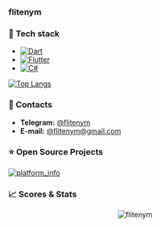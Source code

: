 ### flitenym

### 💬 Tech stack

+ [![Dart](https://img.shields.io/badge/-Dart-05122A?style=flat&logo=dart&logoColor=blue)](https://dart.dev/)
+ [![Flutter](https://img.shields.io/badge/-Flutter-05122A?style=flat&logo=flutter&logoColor=blue)](http://flutter.dev/)
+ [![C#](https://img.shields.io/badge/-C%23-05122A?style=flat&logo=csharp)](https://dotnet.microsoft.com/)

[![Top Langs](https://github-readme-stats.vercel.app/api/top-langs/?username=flitenym&layout=compact)](https://github.com/flitenym)

### 💬 Contacts

+ **Telegram:** [@flitenym](https://t.me/flitenym)
+ **E-mail:** [@flitenym@gmail.com](mailto:flitenym@gmail.com)

### ⭐ Open Source Projects

[![platform_info](https://github-readme-stats.vercel.app/api/pin/?username=flitenym&repo=foundation)](https://github.com/flitenym/foundation)

### 📈 Scores & Stats

<p align="center"> <img src="https://github-readme-stats.vercel.app/api?username=flitenym&show_icons=true&theme=gotham" alt="flitenym" />
